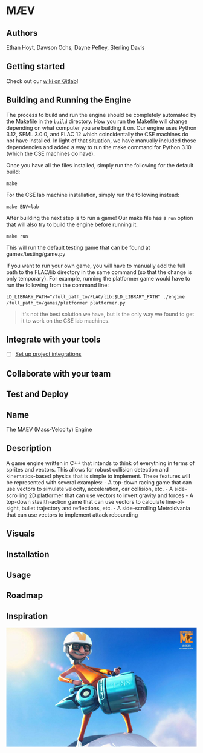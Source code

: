 # MÆV

## Authors
Ethan Hoyt, Dawson Ochs, Dayne Pefley, Sterling Davis

## Getting started
Check out our [wiki on Gitlab](https://repo.cse.taylor.edu/dpefley/maev/-/wikis/home)!

## Building and Running the Engine

The process to build and run the engine should be completely automated by the Makefile in the `build` directory.
How you run the Makefile will change depending on what computer you are building it on. Our engine uses Python 3.12, SFML 3.0.0, and FLAC 12 which coincidentally the CSE machines do not have installed. In light of that situation, we have manually included those dependencies and added a way to run the make command for Python 3.10 (which the CSE machines do have).

Once you have all the files installed, simply run the following for the default build:
```
make
```
For the CSE lab machine installation, simply run the following instead:
```
make ENV=lab
```

After building the next step is to run a game! Our make file has a `run` option that will also try to build the engine before running it.
```
make run
```
This will run the default testing game that can be found at games/testing/game.py

If you want to run your own game, you will have to manually add the full path to the FLAC/lib directory in the same command (so that the change is only temporary). For example, running the platformer game would have to run the following from the command line:
```
LD_LIBRARY_PATH="/full_path_to/FLAC/lib:$LD_LIBRARY_PATH" ./engine /full_path_to/games/platformer platformer.py
```

> It's not the best solution we have, but is the only way we found to get it to work on the CSE lab machines.

## Integrate with your tools
- [ ] [Set up project integrations](https://repo.cse.taylor.edu/dpefley/maev/-/settings/integrations)

## Collaborate with your team

## Test and Deploy

## Name
The MAEV (Mass-Velocity) Engine

## Description
A game engine written in C++ that intends to think of everything in terms of sprites and vectors. This allows for robust collision detection and kinematics-based physics that is simple to implement.
These features will be represented with several examples:
	- A top-down racing game that can use vectors to simulate velocity, acceleration, car collision, etc.
	- A side-scrolling 2D platformer that can use vectors to invert gravity and forces
	- A top-down stealth-action game that can use vectors to calculate line-of-sight, bullet trajectory and reflections, etc.
	- A side-scrolling Metroidvania that can use vectors to implement attack rebounding

## Visuals

## Installation

## Usage

## Roadmap

## Inspiration
![](inspiration.jpg)
